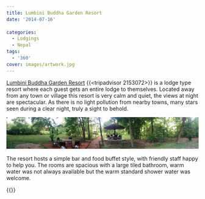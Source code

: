 ```yaml
---
title: Lumbini Buddha Garden Resort
date: '2014-07-16'

categories:
  - Lodgings
  - Nepal
tags:
  - '360'
cover: images/artwork.jpg
---
```


[Lumbini Buddha Garden Resort](https://www.agoda.com/lumbini-buddha-garden-resort/hotel/lumbini-np.html?cid=1649959 "Agoda: Lumbini Buddha Garden Resort") {{<tripadvisor 2153072>}} is a lodge type resort where each guest gets an entire lodge to themselves. Located away from any town or village this resort is very calm and quiet, the views at night are spectacular. As there is no light pollution from nearby towns, many stars seen during a clear night, truly a sight to behold.

![](images/PANO_20140716_181211-1024x169.jpg)

The resort hosts a simple bar and food buffet style, with friendly staff happy to help you. The rooms are spacious with a large tiled bathroom, warm water was not always available but the warm standard shower water was welcome.


<!-- [Lumbini Buddha Garden Resort](https://www.agoda.com/lumbini-buddha-garden-resort/hotel/lumbini-np.html?cid=1649959 "Agoda: Lumbini Buddha Garden Resort") is found on the main road into Lumbini -->

{{<place ChIJmRkaUoKTljkRbY37GVcZMvM>}}

<!-- You can book on [Agoda](https://www.agoda.com/lumbini-buddha-garden-resort/hotel/lumbini-np.html?cid=1649959) for about ₨4500 (about £28.10) per night -->
